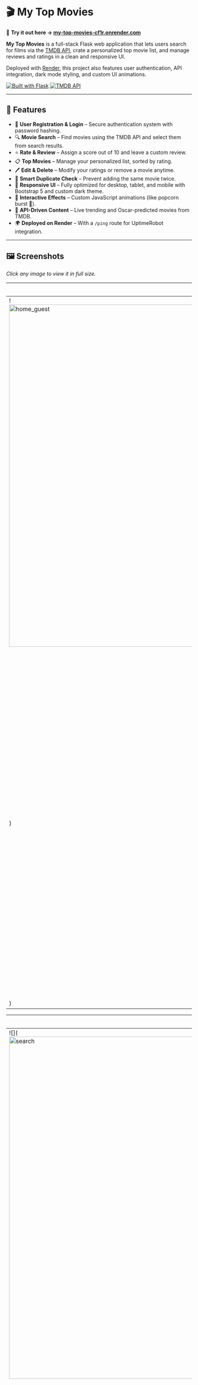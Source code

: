 # 🎬 My Top Movies


🚀 **Try it out here → [my-top-movies-cf1r.onrender.com](https://my-top-movies-cf1r.onrender.com)**  


**My Top Movies** is a full-stack Flask web application that lets users search for films via the [TMDB API](https://www.themoviedb.org/), crate a personalized top movie list, and manage reviews and ratings in a clean and responsive UI.

Deployed with [Render](https://render.com/), this project also features user authentication, API integration, dark mode styling, and custom UI animations.

[![Built with Flask](https://img.shields.io/badge/Built%20With-Flask-orange)](https://flask.palletsprojects.com/) [![TMDB API](https://img.shields.io/badge/API-TMDB-brightgreen)](https://www.themoviedb.org/documentation/api)

---

## 🌟 Features

- 🔐 **User Registration & Login** – Secure authentication system with password hashing.
- 🔍 **Movie Search** – Find movies using the TMDB API and select them from search results.
- ⭐ **Rate & Review** – Assign a score out of 10 and leave a custom review.
- 📋 **Top Movies** – Manage your personalized list, sorted by rating.
- 🖊️ **Edit & Delete** – Modify your ratings or remove a movie anytime.
- 🧠 **Smart Duplicate Check** – Prevent adding the same movie twice.
- 🎨 **Responsive UI** – Fully optimized for desktop, tablet, and mobile with Bootstrap 5 and custom dark theme.
- 🍿 **Interactive Effects** – Custom JavaScript animations (like popcorn burst 🎉).
- 🧪 **API-Driven Content** – Live trending and Oscar-predicted movies from TMDB.
- 🌍 **Deployed on Render** – With a `/ping` route for UptimeRobot integration.

---

## 🖼️ Screenshots  
*Click any image to view it in full size.*


| 🏠 Home Page (Not Logged In) | 🏆 Oscar & Trending Movies |
|-----------------------------|----------------------------|
| !<img width="1919" height="925" alt="home_guest" src="https://github.com/user-attachments/assets/5497b2d7-1df2-47d9-934f-aa483ff9156f" />
)      | ![](<img width="1912" height="922" alt="oscar_trending" src="https://github.com/user-attachments/assets/380585fa-fc90-41ff-8fae-83a7bb20fda5" />
) |

| 🔍 Search & Add Movies       | ✅ Add to Top              |
|-----------------------------|----------------------------|
| ![](<img width="1901" height="925" alt="search" src="https://github.com/user-attachments/assets/8ddc36fa-c1e9-42fb-bb39-38ad112f79b9" />
)          | ![](<img width="1900" height="923" alt="select_movie" src="https://github.com/user-attachments/assets/bc1426b5-e6c3-40fe-b369-97cad8cc2053" />
)  |

| 🎞️ Your Top Movies (List View) | 🧾 Edit Rating         |
|--------------------------------|------------------------|
| ![](<img width="1909" height="921" alt="top_movies_list" src="https://github.com/user-attachments/assets/bf6aa512-f047-46a2-98ae-5c389874dae7" />
)    | ![](<img width="1918" height="919" alt="edit" src="https://github.com/user-attachments/assets/ec04b0c0-337a-4cba-892a-e24d955fcc55" />
)       |

---
## 🎥 Demo Video

Want to see it in action? This demo shows some of the features this site has:

📺 [Watch the demo on YouTube](https://www.youtube.com/watch?v=Ff19muasS8A)

### 🧪 Features demonstrated:
- 🧾 Creating an account
- 🔎 Searching for movies via TMDB API
- 🎞️ Adding movies from both *search* and *trending/Oscar* sections
- ✏️ Editing ratings and reviews
- 🗑️ Deleting movies from your top list
- 🧩 Dynamic sorting view: toggle between *list* and *grid* layouts with smooth animations
- 🚪 Logging out
- 🔐 Testing restricted access when logged out (add/top page)

> 💡 *Click the link to open the video in full screen.*

---

## 🚀 Getting Started

### ✅ Prerequisites

- Python 3.x  
- `pip` or `venv`  
- TMDB API Key (get one [here](https://www.themoviedb.org/documentation/api))  
- Set the following **environment variables** in your IDE or deployment platform:

```bash
FLASK_SECRET_KEY=your-secret-key
TMDB_API_KEY=your-tmdb-key
```

> 💡 In local development, you can add these in your IDE's run configuration (e.g., PyCharm > Run/Debug Configurations > Environment Variables).


---

### 🛠 Installation

```bash
git clone https://github.com/RuginaAlex/my-top-movies.git
cd my-top-movies
pip install -r requirements.txt
python main.py
```

Visit `http://127.0.0.1:8081` in your browser.

---



## ⚙️ Tech Stack

| Tech        | Purpose                           |
|-------------|------------------------------------|
| Flask       | Backend web framework              |
| Flask-Login | User authentication                |
| SQLite      | Lightweight database               |
| Bootstrap 5 | Frontend styling                   |
| Jinja2      | HTML templates with logic          |
| TMDB API    | Fetching movie data                |
| Render      | Free cloud deployment              |
| UptimeRobot | Keep-alive pinging for free tier   |

---

## 🤝 Contributions

This project is a personal educational app built to showcase full-stack Python + Flask skills.

If you’d like to contribute, open a pull request or reach out via:


---

## 🔗 Credits

Movie data provided by [TMDB API](https://www.themoviedb.org/documentation/api)  
Icons by [Bootstrap Icons](https://icons.getbootstrap.com/)  
Project built by **Mocan Bogdan Anton Eliazar**
